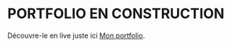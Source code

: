 # PORTFOLIO EN CONSTRUCTION


Découvre-le en live juste ici [Mon portfolio](https://gregoryvenet.github.io/portfolio).

